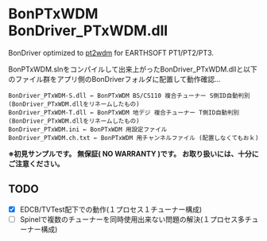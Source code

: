 # BonPTxWDM BonDriver_PTxWDM.dll
BonDriver optimized to [pt2wdm](https://www.vector.co.jp/soft/winnt/hardware/se507005.html) for EARTHSOFT PT1/PT2/PT3.

  BonPTxWDM.slnをコンパイルして出来上がったBonDriver_PTxWDM.dllと以下のファイル群をアプリ側のBonDriverフォルダに配置して動作確認…
  ```
  BonDriver_PTxWDM-S.dll ← BonPTxWDM BS/CS110 複合チューナー S側ID自動判別 (BonDriver_PTxWDM.dllをリネームしたもの)
  BonDriver_PTxWDM-T.dll ← BonPTxWDM 地デジ 複合チューナー T側ID自動判別 (BonDriver_PTxWDM.dllをリネームしたもの)
  BonDriver_PTxWDM.ini ← BonPTxWDM 用設定ファイル
  BonDriver_PTxWDM.ch.txt ← BonPTxWDM 用チャンネルファイル (配置しなくてもおｋ)
  ```

  **※初見サンプルです。 無保証( NO WARRANTY )です。 お取り扱いには、十分にご注意ください。**
  
  
## TODO
- [x] EDCB/TVTest配下での動作(１プロセス１チューナー構成)
- [ ] Spinelで複数のチューナーを同時使用出来ない問題の解決(１プロセス多チューナー構成)
